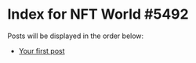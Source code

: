 # Index for NFT World #5492
Posts will be displayed in the order below:

- [Your first post](./001-first.md)

